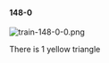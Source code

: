 #### 148-0
![train-148-0-0.png](https://github.com/lil-lab/nlvr/raw/master/nlvr/train/images/46/train-148-0-0.png "train-148-0-0.png")

There is 1 yellow triangle